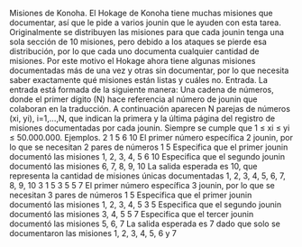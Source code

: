 Misiones de Konoha.
El Hokage de Konoha tiene muchas misiones que documentar, así que le pide a varios
jounin que le ayuden con esta tarea.
Originalmente se distribuyen las misiones para que cada jounin tenga una sola sección de
10 misiones, pero debido a los ataques se pierde esa distribución, por lo que cada uno
documenta cualquier cantidad de misiones.
Por este motivo el Hokage ahora tiene algunas misiones documentadas más de una vez y
otras sin documentar, por lo que necesita saber exactamente qué misiones están listas y
cuáles no.
Entrada.
La entrada está formada de la siguiente manera:
Una cadena de números, donde el primer dígito (N) hace referencia al número de
jounin que colaboran en la traducción.
A continuación aparecen N parejas de números (xi, yi), i=1,...,N, que indican la
primera y la última página del registro de misiones documentadas por cada jounin.
Siempre se cumple que 1 ≤ xi ≤ yi ≤ 50.000.000.
Ejemplos.
2 1 5 6 10
El primer número específica 2 jounin, por lo que se necesitan 2 pares de números
1 5 Especifica que el primer jounin documentó las misiones 1, 2, 3, 4, 5
6 10 Especifica que el segundo jounin documentó las misiones 6, 7, 8, 9, 10
La salida esperada es 10, que representa la cantidad de misiones únicas documentadas 1,
2, 3, 4, 5, 6, 7, 8, 9, 10
3 1 5 3 5 5 7
El primer número específica 3 jounin, por lo que se necesitan 3 pares de números
1 5 Especifica que el primer jounin documentó las misiones 1, 2, 3, 4, 5
3 5 Especifica que el segundo jounin documentó las misiones 3, 4, 5
5 7 Especifica que el tercer jounin documentó las misiones 5, 6, 7
La salida esperada es 7 dado que solo se documentaron las misiones 1, 2, 3, 4, 5, 6 y 7
